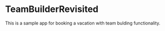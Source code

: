 # TeamBuilderRevisited
This is a sample app for booking a vacation with team bulding functionality.
